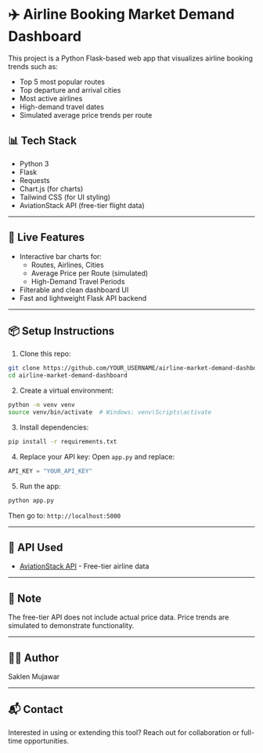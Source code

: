 
# ✈️ Airline Booking Market Demand Dashboard

This project is a Python Flask-based web app that visualizes airline booking trends such as:

- Top 5 most popular routes
- Top departure and arrival cities
- Most active airlines
- High-demand travel dates
- Simulated average price trends per route

## 📊 Tech Stack

- Python 3
- Flask
- Requests
- Chart.js (for charts)
- Tailwind CSS (for UI styling)
- AviationStack API (free-tier flight data)

---

## 🚀 Live Features

- Interactive bar charts for:
  - Routes, Airlines, Cities
  - Average Price per Route (simulated)
  - High-Demand Travel Periods
- Filterable and clean dashboard UI
- Fast and lightweight Flask API backend

---

## 📦 Setup Instructions

1. Clone this repo:
```bash
git clone https://github.com/YOUR_USERNAME/airline-market-demand-dashboard.git
cd airline-market-demand-dashboard
```

2. Create a virtual environment:
```bash
python -m venv venv
source venv/bin/activate  # Windows: venv\Scripts\activate
```

3. Install dependencies:
```bash
pip install -r requirements.txt
```

4. Replace your API key:
Open `app.py` and replace:
```python
API_KEY = "YOUR_API_KEY"
```

5. Run the app:
```bash
python app.py
```

Then go to: `http://localhost:5000`

---

## 📍 API Used

- [AviationStack API](https://aviationstack.com/) - Free-tier airline data

---

## 📌 Note

The free-tier API does not include actual price data. Price trends are simulated to demonstrate functionality.

---

## 🧑‍💻 Author

Saklen Mujawar

---

## 📬 Contact

Interested in using or extending this tool? Reach out for collaboration or full-time opportunities.
